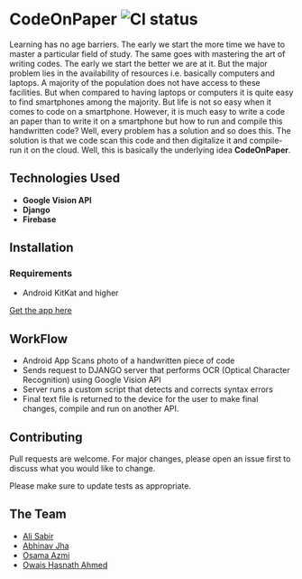# CodeOnPaper ![CI status](https://img.shields.io/badge/build-passing-brightgreen.svg)

Learning has no age barriers. The early we start the more time we have to master a particular field of study. The same goes with mastering the art of writing codes. The early we start the better we are at it. But the major problem lies in the availability of resources i.e. basically computers and laptops. A majority of the population does not have access to these facilities. But when compared to having laptops or computers it is quite easy to find smartphones among the majority. But life is not so easy when it comes to code on a smartphone. However, it is much easy to write a code an paper than to write it on a smartphone but how to run and compile this handwritten code? Well, every problem has a solution and so does this. The solution is that we code scan this code and then digitalize it and compile-run it on the cloud. Well, this is basically the underlying idea **CodeOnPaper**.


## Technologies Used

* **Google Vision API**
* **Django**
* **Firebase**

## Installation

### Requirements
* Android KitKat and higher


[Get the app here](https://drive.google.com/open?id=1XwSxOZ09ntXjW8ngqldEI85Z8WpLnH05)


## WorkFlow
* Android App Scans photo of a handwritten piece of code 
* Sends request to DJANGO server that performs OCR (Optical Character Recognition) using Google Vision API 
* Server runs a custom script that detects and corrects syntax errors 
* Final text file is returned to the device for the user to make final changes, compile and run on another API.


## Contributing
Pull requests are welcome. For major changes, please open an issue first to discuss what you would like to change.

Please make sure to update tests as appropriate.

## The Team
* [Ali Sabir](https://github.com/sabirali2560)
* [Abhinav Jha](https://github.com/aBITnav)
* [Osama Azmi](https://github.com/Samuelimza)
* [Owais Hasnath Ahmed](https://github.com/owais34)



